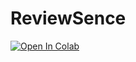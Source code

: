# ReviewSence
[![Open In Colab](https://colab.research.google.com/assets/colab-badge.svg)](https://colab.research.google.com/github/haroon-ahmed01/ReviewSence/blob/main/Setimental_Analusis.ipynb)
